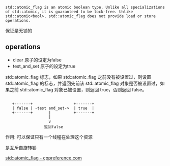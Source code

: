     std::atomic_flag is an atomic boolean type. Unlike all specializations of std::atomic, it is guaranteed to be lock-free. Unlike std::atomic<bool>, std::atomic_flag does not provide load or store operations.

保证是无锁的

## operations

- clear 原子的设定为false
- test_and_set 原子的设定为true

std::atomic_flag 标志，如果 std::atomic_flag 之前没有被设置过，则设置 std::atomic_flag 的标志，并返回先前该 std::atomic_flag 对象是否被设置过，如果之前 std::atomic_flag 对象已被设置，则返回 true，否则返回 false。

```

   +-------+                  +-------+
   | false | -test and_set->  | true  |
   +-------+       |          +-------+
                   |
                   v
                 返回false

```

作用: 可以保证只有一个线程在处理这个资源

是互斥自旋转锁

[std::atomic_flag - cppreference.com](https://en.cppreference.com/w/cpp/atomic/atomic_flag)
